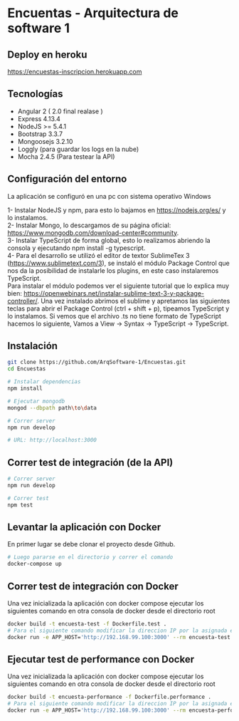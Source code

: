 # Encuentas - Arquitectura de software 1

## Deploy en heroku

https://encuestas-inscripcion.herokuapp.com

## Tecnologías

- Angular 2 ( 2.0 final realase )
- Express 4.13.4
- NodeJS >= 5.4.1
- Bootstrap 3.3.7
- Mongoosejs 3.2.10
- Loggly (para guardar los logs en la nube)
- Mocha 2.4.5 (Para testear la API)

## Configuración del entorno

La aplicación se configuró en una pc con sistema operativo Windows

1- Instalar NodeJS y npm, para esto lo bajamos en https://nodejs.org/es/ y lo instalamos.  
2- Instalar Mongo, lo descargamos de su página oficial: https://www.mongodb.com/download-center#community.  
3- Instalar TypeScript de forma global, esto lo realizamos abriendo la consola y ejecutando npm install -g typescript.  
4- Para el desarrollo se utilizó el editor de textor SublimeTex 3 (https://www.sublimetext.com/3), se instaló el módulo Package Control que nos da la posibilidad de instalarle los plugins, en este caso instalaremos TypeScript.  
Para instalar el módulo podemos ver el siguiente tutorial que lo explica muy bien: https://openwebinars.net/instalar-sublime-text-3-y-package-controller/. Una vez instalado abrimos el sublime y apretamos las siguientes teclas para abrir el Package Control (ctrl + shift + p), tipeamos TypeScript y lo instalamos. Si vemos que el archivo .ts no tiene formato de TypeScript hacemos lo siguiente, Vamos a View -> Syntax -> TypeScript -> TypeScript.

## Instalación
```bash
git clone https://github.com/ArqSoftware-1/Encuestas.git
cd Encuestas

# Instalar dependencias
npm install

# Ejecutar mongodb
mongod --dbpath path\to\data

# Correr server
npm run develop

# URL: http://localhost:3000
```
## Correr test de integración (de la API)

```bash
# Correr server 
npm run develop

# Correr test
npm test
```

## Levantar la aplicación con Docker

En primer lugar se debe clonar el proyecto desde Github.

```bash
# Luego pararse en el directorio y correr el comando
docker-compose up
```

## Correr test de integración con Docker 

Una vez inicializada la aplicación con docker compose ejecutar los siguientes comando en otra consola de docker desde el directorio root

```bash
docker build -t encuesta-test -f Dockerfile.test .
# Para el siguiente comando modificar la direccion IP por la asignada en su caso.
docker run -e APP_HOST='http://192.168.99.100:3000' --rm encuesta-test
```

## Ejecutar test de performance con Docker 

Una vez inicializada la aplicación con docker compose ejecutar los siguientes comando en otra consola de docker desde el directorio root

```bash
docker build -t encuesta-performance -f Dockerfile.performance .
# Para el siguiente comando modificar la direccion IP por la asignada en su caso.
docker run -e APP_HOST='http://192.168.99.100:3000' --rm encuesta-performance
```